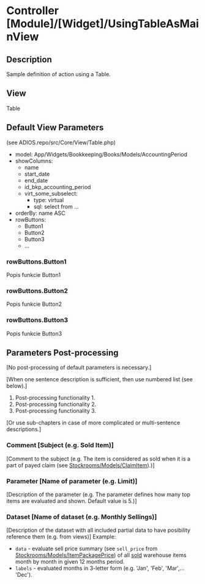 # Controller [Module]/[Widget]/UsingTableAsMainView

## Description

Sample definition of action using a Table.

## View

Table

## Default View Parameters

(see ADIOS.repo/src/Core/View/Table.php)

* model: App/Widgets/Bookkeeping/Books/Models/AccountingPeriod
* showColumns:
  * name
  * start_date
  * end_date
  * id_bkp_accounting_period
  * virt_some_subselect:
    * type: virtual
    * sql: select from ...
* orderBy: name ASC
* rowButtons:
  * Button1
  * Button2
  * Button3
  * ...

### rowButtons.Button1

Popis funkcie Button1

### rowButtons.Button2

Popis funkcie Button2

### rowButtons.Button3

Popis funkcie Button3

## Parameters Post-processing

[No post-processing of default parameters is necessary.]

[When one sentence description is sufficient, then use numbered list (see below).]
1. Post-processing functionality 1. 
2. Post-processing functionality 2.
3. Post-processing functionality 3.

[Or use sub-chapters in case of more complicated or multi-sentence descriptions.]
### Comment [Subject (e.g. Sold Item)]
[Comment to the subject (e.g. The item is considered as sold when it is a part of payed claim (see [Stockrooms/Models/ClaimItem](./../../Stockrooms/Models/ClaimItem.md)).)]

### Parameter [Name of parameter (e.g. Limit)]
[Description of the parameter (e.g. The parameter defines how many top items are evaluated and shown. Default value is 5.)]

### Dataset [Name of dataset (e.g. Monthly Sellings)]
[Description of the dataset with all included partial data to have posibility reference them (e.g. from views)]
Example:
* `data` - evaluate sell price summary (see `sell_price` from [Stockrooms/Models/ItemPackagePrice](./../../Stockrooms/Models/ItemPackagePrice.md)) of all [sold](#comment-sold-item) warehouse items month by month in given 12 months period.
* `labels` - evaluated months in 3-letter form (e.g. 'Jan', 'Feb', 'Mar',... 'Dec').
